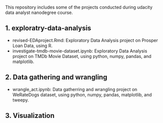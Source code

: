This repository includes some of the projects conducted during udacity data analyst nanodegree course.

## 1. exploratry-data-analysis
* revised-EDAproject.Rmd: 
  Exploratory Data Analysis project on Prosper Loan Data, using R.
* investigate-tmdb-movie-dataset.ipynb: 
  Exploratory Data Analysis project on TMDb Movie Dataset, using python, numpy, pandas, and matplotlib.

## 2. Data gathering and wrangling
* wrangle_act.ipynb: Data gatherring and wrangling project on WeRateDogs dataset, using python, numpy, pandas, matplotlib, and tweepy.

## 3. Visualization
